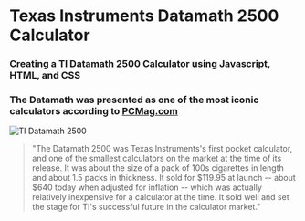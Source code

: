 # Texas Instruments Datamath 2500 Calculator

### Creating a TI Datamath 2500 Calculator using Javascript, HTML, and CSS

### The Datamath was presented as one of the most iconic calculators according to [PCMag.com](https://www.pcmag.com/news/nerd-alert-7-iconic-calculators-of-yore)

![TI Datamath 2500](https://i.pcmag.com/imagery/lineupitems/01I0N3rzwbvKdW71gTABEle.fit_lim.size_1600x880.v1569507729.jpg)

> "The Datamath 2500 was Texas Instruments's first pocket calculator, and one of the smallest calculators on the market at the time of its release. It was about the size of a pack of 100s cigarettes in length and about 1.5 packs in thickness. It sold for $119.95 at launch -- about $640 today when adjusted for inflation -- which was actually relatively inexpensive for a calculator at the time. It sold well and set the stage for TI's successful future in the calculator market."
